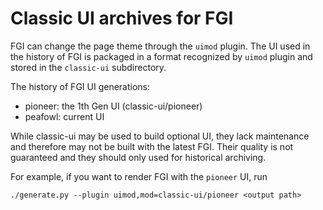 # Classic UI archives for FGI

FGI can change the page theme through the `uimod` plugin.
The UI used in the history of FGI is packaged in a format recognized by `uimod` plugin and stored in the `classic-ui` subdirectory.

The history of FGI UI generations:

+ pioneer: the 1th Gen UI (classic-ui/pioneer)
+ peafowl: current UI

While classic-ui may be used to build optional UI, they lack maintenance and therefore may not be built with the latest FGI.
Their quality is not guaranteed and they should only used for historical archiving.

For example, if you want to render FGI with the `pioneer` UI, run

```
./generate.py --plugin uimod,mod=classic-ui/pioneer <output path>
```

